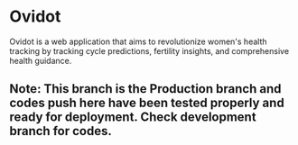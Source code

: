 # Ovidot
Ovidot is a web application that aims to revolutionize women's health tracking by tracking cycle predictions, fertility insights, and comprehensive health guidance.

## Note: This branch is the Production branch and codes push here have been tested properly and ready for deployment. Check development branch for codes.
